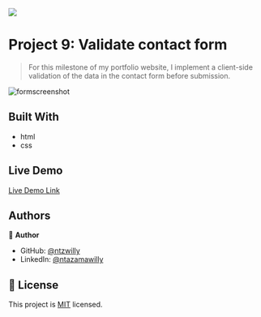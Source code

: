 ![](https://img.shields.io/badge/Microverse-blueviolet)

# Project 9: Validate contact form

> For this milestone of my portfolio website, I implement a client-side validation of the data in the contact form before submission.

![formscreenshot](https://user-images.githubusercontent.com/9049260/123507034-88cc5480-d667-11eb-926a-f4662044a869.png)

## Built With

- html
- css

## Live Demo

[Live Demo Link](https://ntzwilly.github.io/portfolio/)

## Authors

👤 **Author**

- GitHub: [@ntzwilly](https://github.com/ntzwilly)
- LinkedIn: [@ntazamawilly](https://linkedin.com/in/ntazama-willy-b676b7aa)

## 📝 License

This project is [MIT](./MIT.md) licensed.
